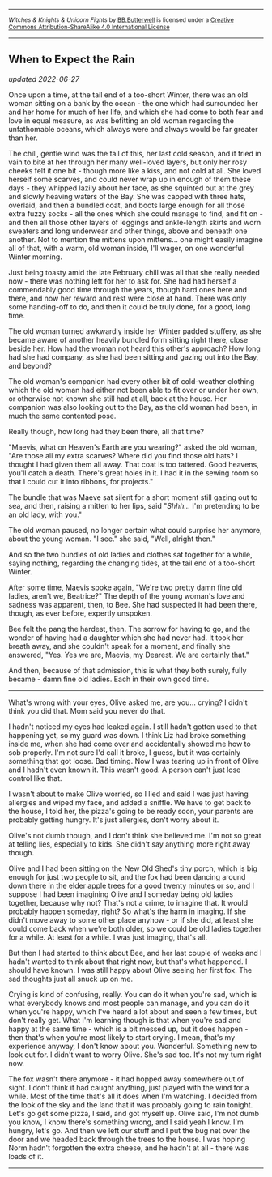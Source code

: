 <hr><small><span xmlns:dct="http://purl.org/dc/terms/" property="dct:title"><i>Witches & Knights & Unicorn Fights</i></span> by <a xmlns:cc="http://creativecommons.org/ns#" href="https://github.com/bbbutterwell/book" property="cc:attributionName" rel="cc:attributionURL">BB.Butterwell</a> is licensed under a <a rel="license" href="http://creativecommons.org/licenses/by-sa/4.0/">Creative Commons Attribution-ShareAlike 4.0 International License</a></small><hr/>

## When to Expect the Rain

*updated 2022-06-27*

Once upon a time, at the tail end of a too-short Winter, there was an old woman sitting on a bank by the ocean - the one which had surrounded her and her home for much of her life, and which she had come to both fear and love in equal measure, as was befitting an old woman regarding the unfathomable oceans, which always were and always would be far greater than her. 

The chill, gentle wind was the tail of this, her last cold season, and it tried in vain to bite at her through her many well-loved layers, but only her rosy cheeks felt it one bit - though more like a kiss, and not cold at all. She loved herself some scarves, and could never wrap up in enough of them these days - they whipped lazily about her face, as she squinted out at the grey and slowly heaving waters of the Bay. She was capped with three hats, overlaid, and then a bundled coat, and boots large enough for all those extra fuzzy socks - all the ones which she could manage to find, and fit on  - and then all those other layers of leggings and ankle-length skirts and worn sweaters and long underwear and other things, above and beneath one another. Not to mention the mittens upon mittens... one might easily imagine all of that, with a warm, old woman inside, I'll wager, on one wonderful Winter morning.

Just being toasty amid the late February chill was all that she really needed now - there was nothing left for her to ask for. She had had herself a commendably good time through the years, though hard ones here and there, and now her reward and rest were close at hand. There was only some handing-off to do, and then it could be truly done, for a good, long time.

The old woman turned awkwardly inside her Winter padded stuffery, as she became aware of another heavily bundled form sitting right there, close beside her. How had the woman not heard this other's approach? How long had she had company, as she had been sitting and gazing out into the Bay, and beyond?

The old woman's companion had every other bit of cold-weather clothing which the old woman had either not been able to fit over or under her own, or otherwise not known she still had at all, back at the house. Her companion was also looking out to the Bay, as the old woman had been, in much the same contented pose. 

Really though, how long had they been there, all that time?

"Maevis, what on Heaven's Earth are you wearing?" asked the old woman, "Are those all my extra scarves? Where did you find those old hats? I thought I had given them all away. That coat is too tattered. Good heavens, you'll catch a death. There's great holes in it. I had it in the sewing room so that I could cut it into ribbons, for projects."

The bundle that was Maeve sat silent for a short moment still gazing out to sea, and then, raising a mitten to her lips, said "*Shhh...* I'm pretending to be an old lady, with you."

The old woman paused, no longer certain what could surprise her anymore, about the young woman. "I see." she said, "Well, alright then."

And so the two bundles of old ladies and clothes sat together for a while, saying nothing, regarding the changing tides, at the tail end of a too-short Winter.

After some time, Maevis spoke again, "We're two pretty damn fine old ladies, aren't we, Beatrice?" The depth of the young woman's love and sadness was apparent, then, to Bee. She had suspected it had been there, though, as ever before, expertly unspoken.

Bee felt the pang the hardest, then. The sorrow for having to go, and the wonder of having had a daughter which she had never had. It took her breath away, and she couldn't speak for a moment, and finally she answered, "Yes. Yes we are,  Maevis, my Dearest. We are certainly that." 

And then, because of that admission, this is what they both surely, fully became - damn fine old ladies. Each in their own good time.

---

What's wrong with your eyes, Olive asked me, are you... crying? I didn't think you did that. Mom said you never do that.

I hadn't noticed my eyes had leaked again. I still hadn't gotten used to that happening yet, so my guard was down. I think Liz had broke something inside me, when she had come over and accidentally showed me how to sob properly. I'm not sure I'd call it broke, I guess, but it was certainly something that got loose. Bad timing. Now I was tearing up in front of Olive and I hadn't even known it. This wasn't good. A person can't just lose control like that.

I wasn't about to make Olive worried, so I lied and said I was just having allergies and wiped my face, and added a sniffle. We have to get back to the house, I told her, the pizza's going to be ready soon, your parents are probably getting hungry. It's just allergies, don't worry about it. 

Olive's not dumb though, and I don't think she believed me. I'm not so great at telling lies, especially to kids. She didn't say anything more right away though. 

Olive and I had been sitting on the New Old Shed's tiny porch, which is big enough for just two people to sit, and the fox had been dancing around down there in the elder apple trees for a good twenty minutes or so, and I suppose I had been imagining Olive and I someday being old ladies together, because why not? That's not a crime, to imagine that. It would probably happen someday, right? So what's the harm in imaging. If she didn't move away to some other place anyhow - or if she did, at least she could come back when we're both older, so we could be old ladies together for a while. At least for a while. I was just imaging, that's all.

But then I had started to think about Bee, and her last couple of weeks and I hadn't wanted to think about that right now, but that's what happened. I should have known. I was still happy about Olive seeing her first fox. The sad thoughts just all snuck up on me.

Crying is kind of confusing, really. You can do it when you're sad, which is what everybody knows and most people can manage, and you can do it when you're happy, which I've heard a lot about and seen a few times, but don't really get. What I'm learning though is that when you're sad and happy at the same time - which is a bit messed up, but it does happen - then that's when you're most likely to start crying. I mean, that's my experience anyway, I don't know about you. Wonderful. Something new to look out for. I didn't want to worry Olive. She's sad too. It's not my turn right now. 

The fox wasn't there anymore - it had hopped away somewhere out of sight. I don't think it had caught anything, just played with the wind for a while. Most of the time that's all it does when I'm watching. I decided from the look of the sky and the land that it was probably going to rain tonight. Let's go get some pizza, I said, and got myself up. Olive said, I'm not dumb you know, I know there's something wrong, and I said yeah I know. I'm hungry, let's go. And then we left our stuff and I put the bug net over the door and we headed back through the trees to the house. I was hoping Norm hadn't forgotten the extra cheese, and he hadn't at all - there was loads of it.

---

